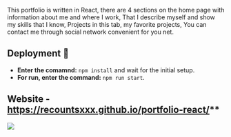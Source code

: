This portfolio is written in React, there are 4 sections on the home page with information about me and where I work, That I describe myself and show my skills that I know, Projects in this tab, my favorite projects, You can contact me through social network convenient for you net.
## Deployment 🚀
- **Enter the comamnd:** `npm install` and wait for the initial setup.
- **For run, enter the command:** `npm run start`.
## Website -  https://recountsxxx.github.io/portfolio-react/**
<img src="https://i.imgur.com/X1KVdJA.png">
